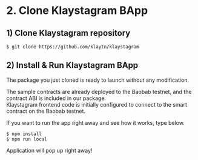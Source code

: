 # 2. Clone Klaystagram BApp

## 1\) Clone Klaystagram repository

```text
$ git clone https://github.com/klaytn/klaystagram
```

## 2\) Install & Run Klaystagram BApp

The package you just cloned is ready to launch without any modification.

The sample contracts are already deployed to the Baobab testnet, and the contract ABI is included in our package.  
Klaystagram frontend code is initially configured to connect to the smart contract on the Baobab testnet.

If you want to run the app right away and see how it works, type below.

```text
$ npm install
$ npm run local
```

Application will pop up right away!


